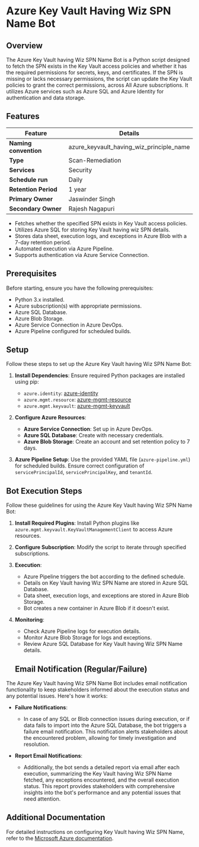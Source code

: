 # Azure Key Vault Having Wiz SPN Name Bot

## Overview
The Azure Key Vault having Wiz SPN Name Bot is a Python script designed to fetch the SPN exists in the Key Vault access policies and whether it has the required permissions for secrets, keys, and certificates. If the SPN is missing or lacks necessary permissions, the script can update the Key Vault policies to grant the correct permissions, across All Azure subscriptions. It utilizes Azure services such as Azure SQL and Azure Identity for authentication and data storage.

## Features

| Feature              | Details                                                 |
|----------------------|---------------------------------------------------------|
| **Naming convention**| azure_keyvault_having_wiz_principle_name                |
| **Type**             | Scan-Remediation                                        |
| **Services**         | Security                                                        |
| **Schedule run**     | Daily                                                         |
| **Retention Period** | 1 year                                                  |
| **Primary Owner**    | Jaswinder Singh                                         |
| **Secondary Owner**  | Rajesh Nagapuri                                         |

- Fetches whether the specified SPN exists in Key Vault access policies.
- Utilizes Azure SQL for storing Key Vault having wiz SPN details.
- Stores data sheet, execution logs, and exceptions in Azure Blob with a 7-day retention period.
- Automated execution via Azure Pipeline.
- Supports authentication via Azure Service Connection.

## Prerequisites
Before starting, ensure you have the following prerequisites:

- Python 3.x installed.
- Azure subscription(s) with appropriate permissions.
- Azure SQL Database.
- Azure Blob Storage.
- Azure Service Connection in Azure DevOps.
- Azure Pipeline configured for scheduled builds.

## Setup
Follow these steps to set up the Azure Key Vault having Wiz SPN Name Bot:

1. **Install Dependencies**: Ensure required Python packages are installed using pip:
   - `azure.identity`: [azure-identity](https://pypi.org/project/azure-identity)
   - `azure.mgmt.resource`: [azure-mgmt-resource](https://pypi.org/project/azure-mgmt-resource)
   - `azure.mgmt.keyvault`: [azure-mgmt-keyvault](https://pypi.org/project/azure-mgmt-keyvault)
   
2. **Configure Azure Resources**:
   - **Azure Service Connection**: Set up in Azure DevOps.
   - **Azure SQL Database**: Create with necessary credentials.
   - **Azure Blob Storage**: Create an account and set retention policy to 7 days.
   
3. **Azure Pipeline Setup**: Use the provided YAML file (`azure-pipeline.yml`) for scheduled builds. Ensure correct configuration of `servicePrincipalId`, `servicePrincipalKey`, and `tenantId`.

## Bot Execution Steps
Follow these guidelines for using the Azure Key Vault having Wiz SPN Name Bot:

1. **Install Required Plugins**: Install Python plugins like `azure.mgmt.keyvault.KeyVaultManagementClient` to access Azure resources.

2. **Configure Subscription**: Modify the script to iterate through specified subscriptions.

3. **Execution**:
   - Azure Pipeline triggers the bot according to the defined schedule.
   - Details on Key Vault having Wiz SPN Name are stored in Azure SQL Database.
   - Data sheet, execution logs, and exceptions are stored in Azure Blob Storage.
   - Bot creates a new container in Azure Blob if it doesn't exist.

4. **Monitoring**:
   - Check Azure Pipeline logs for execution details.
   - Monitor Azure Blob Storage for logs and exceptions.
   - Review Azure SQL Database for Key Vault having Wiz SPN Name details.

   ## Email Notification (Regular/Failure)
The Azure Key Vault having Wiz SPN Name Bot includes email notification functionality to keep stakeholders informed about the execution status and any potential issues. Here's how it works:

- **Failure Notifications**: 
  - In case of any SQL or Blob connection issues during execution, or if data fails to import into the Azure SQL Database, the bot triggers a failure email notification. This notification alerts stakeholders about the encountered problem, allowing for timely investigation and resolution.

- **Report Email Notifications**: 
  - Additionally, the bot sends a detailed report via email after each execution, summarizing the Key Vault having Wiz SPN Name fetched, any exceptions encountered, and the overall execution status. This report provides stakeholders with comprehensive insights into the bot's performance and any potential issues that need attention.

## Additional Documentation
For detailed instructions on configuring Key Vault having Wiz SPN Name, refer to the [Microsoft Azure documentation](https://learn.microsoft.com/en-us/azure/key-vault/general/assign-access-policy?tabs=azure-portal).


